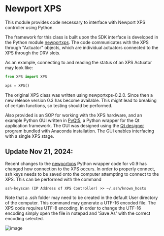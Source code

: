 # Newport XPS

This module provides code necessary to interface with Newport XPS controller using Python.

The framework for this class is built upon the SDK interface is developed in the Python module [newportxps](https://github.com/pyepics/newportxps). The code communicates with the XPS through "Actuator" objects, which are individual actuators connected to the XPS through the DRV slots.

As an example, connecting to and reading the status of an XPS Actuator may look like:
```python
from XPS import XPS

xps = XPS()
```

The original XPS class was written using newportxps-0.2.0. Since then a new release version 0.3 has become available. This might lead to breaking of certain functions, so testing should be performed.

Also provided is an SOP for working with the XPS hardware, and an example Python GUI written in [PyQt5](https://www.riverbankcomputing.com/software/pyqt/intro), a Python wrapper for the Qt application framework. The GUI was designed using the [Qt designer](https://doc.qt.io/qt-5/qtdesigner-manual.html) program bundled with Anaconda installation. The GUI enables interfacing with a single XPS stage.


## Update Nov 21, 2024:

Recent changes to the [newportxps](https://github.com/pyepics/newportxps) Python wrapper code for v0.9 has changed how connection to the XPS occurs. In order to properly connect, ssh keys needs to be saved onto the computer attempting to connect to the XPS. This can be performed with the command
```
ssh-keyscan (IP Address of XPS Controller) >> ~/.ssh/known_hosts
```
Note that a .ssh folder may need to be created in the default User directory of the computer. This command may generate a UTF-16 encoded file. The XPS code requires UTF-8 encoding. In order to change the UTF-16 encoding simply open the file in notepad and 'Save As' with the correct encoding selected.

![image](https://github.com/user-attachments/assets/a63d7491-da3d-4f0d-a64f-b13883bbde1c)
